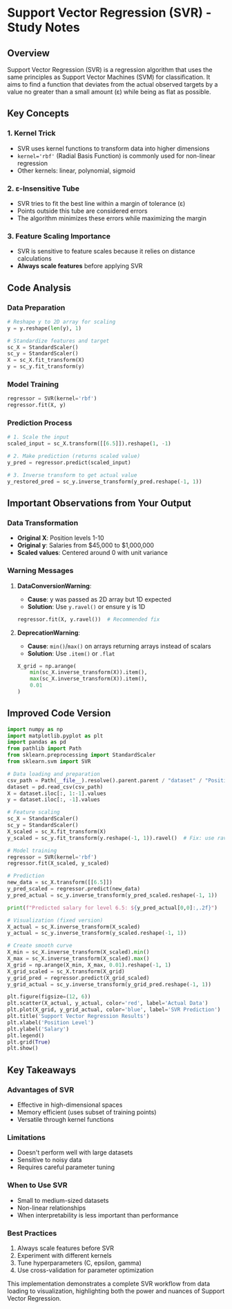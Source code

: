 # Support Vector Regression (SVR) - Study Notes

## Overview
Support Vector Regression (SVR) is a regression algorithm that uses the same principles as Support Vector Machines (SVM) for classification. It aims to find a function that deviates from the actual observed targets by a value no greater than a small amount (ε) while being as flat as possible.

## Key Concepts

### 1. **Kernel Trick**
- SVR uses kernel functions to transform data into higher dimensions
- `kernel='rbf'` (Radial Basis Function) is commonly used for non-linear regression
- Other kernels: linear, polynomial, sigmoid

### 2. **ε-Insensitive Tube**
- SVR tries to fit the best line within a margin of tolerance (ε)
- Points outside this tube are considered errors
- The algorithm minimizes these errors while maximizing the margin

### 3. **Feature Scaling Importance**
- SVR is sensitive to feature scales because it relies on distance calculations
- **Always scale features** before applying SVR

## Code Analysis

### Data Preparation
```python
# Reshape y to 2D array for scaling
y = y.reshape(len(y), 1)

# Standardize features and target
sc_X = StandardScaler()
sc_y = StandardScaler()
X = sc_X.fit_transform(X)
y = sc_y.fit_transform(y)
```

### Model Training
```python
regressor = SVR(kernel='rbf')
regressor.fit(X, y)
```

### Prediction Process
```python
# 1. Scale the input
scaled_input = sc_X.transform([[6.5]]).reshape(1, -1)

# 2. Make prediction (returns scaled value)
y_pred = regressor.predict(scaled_input)

# 3. Inverse transform to get actual value
y_restored_pred = sc_y.inverse_transform(y_pred.reshape(-1, 1))
```

## Important Observations from Your Output

### Data Transformation
- **Original X**: Position levels 1-10
- **Original y**: Salaries from $45,000 to $1,000,000
- **Scaled values**: Centered around 0 with unit variance

### Warning Messages
1. **DataConversionWarning**: 
   - **Cause**: y was passed as 2D array but 1D expected
   - **Solution**: Use `y.ravel()` or ensure y is 1D
   ```python
   regressor.fit(X, y.ravel())  # Recommended fix
   ```

2. **DeprecationWarning**:
   - **Cause**: `min()`/`max()` on arrays returning arrays instead of scalars
   - **Solution**: Use `.item()` or `.flat`
   ```python
   X_grid = np.arange(
       min(sc_X.inverse_transform(X)).item(), 
       max(sc_X.inverse_transform(X)).item(), 
       0.01
   )
   ```

## Improved Code Version

```python
import numpy as np
import matplotlib.pyplot as plt
import pandas as pd
from pathlib import Path
from sklearn.preprocessing import StandardScaler
from sklearn.svm import SVR

# Data loading and preparation
csv_path = Path(__file__).resolve().parent.parent / "dataset" / "Position_Salaries.csv"
dataset = pd.read_csv(csv_path)
X = dataset.iloc[:, 1:-1].values
y = dataset.iloc[:, -1].values

# Feature scaling
sc_X = StandardScaler()
sc_y = StandardScaler()
X_scaled = sc_X.fit_transform(X)
y_scaled = sc_y.fit_transform(y.reshape(-1, 1)).ravel()  # Fix: use ravel()

# Model training
regressor = SVR(kernel='rbf')
regressor.fit(X_scaled, y_scaled)

# Prediction
new_data = sc_X.transform([[6.5]])
y_pred_scaled = regressor.predict(new_data)
y_pred_actual = sc_y.inverse_transform(y_pred_scaled.reshape(-1, 1))

print(f"Predicted salary for level 6.5: ${y_pred_actual[0,0]:,.2f}")

# Visualization (fixed version)
X_actual = sc_X.inverse_transform(X_scaled)
y_actual = sc_y.inverse_transform(y_scaled.reshape(-1, 1))

# Create smooth curve
X_min = sc_X.inverse_transform(X_scaled).min()
X_max = sc_X.inverse_transform(X_scaled).max()
X_grid = np.arange(X_min, X_max, 0.01).reshape(-1, 1)
X_grid_scaled = sc_X.transform(X_grid)
y_grid_pred = regressor.predict(X_grid_scaled)
y_grid_actual = sc_y.inverse_transform(y_grid_pred.reshape(-1, 1))

plt.figure(figsize=(12, 6))
plt.scatter(X_actual, y_actual, color='red', label='Actual Data')
plt.plot(X_grid, y_grid_actual, color='blue', label='SVR Prediction')
plt.title('Support Vector Regression Results')
plt.xlabel('Position Level')
plt.ylabel('Salary')
plt.legend()
plt.grid(True)
plt.show()
```

## Key Takeaways

### Advantages of SVR
- Effective in high-dimensional spaces
- Memory efficient (uses subset of training points)
- Versatile through kernel functions

### Limitations
- Doesn't perform well with large datasets
- Sensitive to noisy data
- Requires careful parameter tuning

### When to Use SVR
- Small to medium-sized datasets
- Non-linear relationships
- When interpretability is less important than performance

### Best Practices
1. Always scale features before SVR
2. Experiment with different kernels
3. Tune hyperparameters (C, epsilon, gamma)
4. Use cross-validation for parameter optimization

This implementation demonstrates a complete SVR workflow from data loading to visualization, highlighting both the power and nuances of Support Vector Regression.